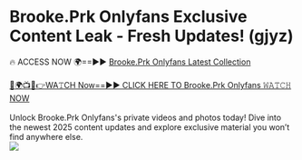 # Brooke.Prk Onlyfans Exclusive Content Leak - Fresh Updates! (gjyz)

🔥 ACCESS NOW 🌍==►► <a href="https://tinyurl.com/kvy9nzfs" rel="nofollow">Brooke.Prk Onlyfans Latest Collection</a>
<br><br>
[🔴🌍📺📱👉WA𝚃CH Now==►► CLICK HERE TO Brooke.Prk Onlyfans 𝚆𝙰𝚃𝙲𝙷 NOW](https://tinyurl.com/kvy9nzfs)
<br><br>
Unlock Brooke.Prk Onlyfans's private videos and photos today! Dive into the newest 2025 content updates and explore exclusive material you won’t find anywhere else.
<br>
<a href="https://tinyurl.com/kvy9nzfs" rel="nofollow" data-target="animated-image.originalLink"><img src="https://camo.githubusercontent.com/8a4f000d20f83aca3bf7ec5f350d767afa0574a8a352519fd8cfa583a6f93a33/68747470733a2f2f692e696d6775722e636f6d2f644a486b345a712e676966" data-canonical-src="https://i.imgur.com/dJHk4Zq.gif" style="max-width: 100%; display: inline-block;" data-target="animated-image.originalImage"></a>
<br>
